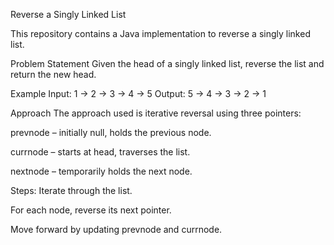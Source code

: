 Reverse a Singly Linked List

This repository contains a Java implementation to reverse a singly linked list.

Problem Statement
Given the head of a singly linked list, reverse the list and return the new head.

Example
Input: 1 → 2 → 3 → 4 → 5
Output: 5 → 4 → 3 → 2 → 1 

Approach
The approach used is iterative reversal using three pointers:

prevnode – initially null, holds the previous node.

currnode – starts at head, traverses the list.

nextnode – temporarily holds the next node.

Steps:
Iterate through the list.

For each node, reverse its next pointer.

Move forward by updating prevnode and currnode.
